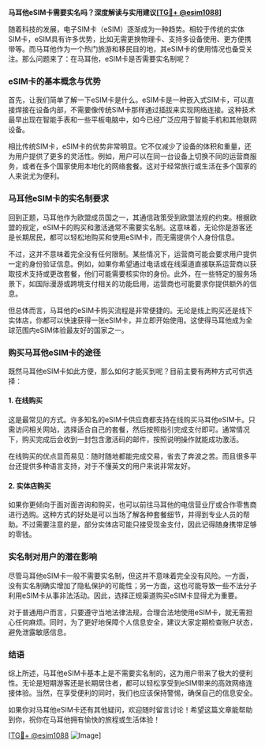 **马耳他eSIM卡需要实名吗？深度解读与实用建议[[TG💪+ @esim1088](https://t.me/s/esim1088)]**

随着科技的发展，电子SIM卡（eSIM）逐渐成为一种趋势。相较于传统的实体SIM卡，eSIM具有许多优势，比如无需更换物理卡、支持多设备使用、更方便携带等。而马耳他作为一个热门旅游和移民目的地，其eSIM卡的使用情况也备受关注。那么问题来了：在马耳他，eSIM卡是否需要实名制呢？

### eSIM卡的基本概念与优势

首先，让我们简单了解一下eSIM卡是什么。eSIM卡是一种嵌入式SIM卡，可以直接焊接在设备内部，不需要像传统SIM卡那样通过插拔来实现网络连接。这种技术最早出现在智能手表和一些平板电脑中，如今已经广泛应用于智能手机和其他联网设备。

相比传统SIM卡，eSIM卡的优势非常明显。它不仅减少了设备的体积和重量，还为用户提供了更多的灵活性。例如，用户可以在同一台设备上切换不同的运营商服务，或者在多个国家使用本地化的网络套餐。这对于经常旅行或生活在多个国家的人来说尤为便利。

### 马耳他eSIM卡的实名制要求

回到正题，马耳他作为欧盟成员国之一，其通信政策受到欧盟法规的约束。根据欧盟的规定，eSIM卡的购买和激活通常不需要实名制。这意味着，无论你是游客还是长期居民，都可以轻松地购买和使用eSIM卡，而无需提供个人身份信息。

不过，这并不意味着完全没有任何限制。某些情况下，运营商可能会要求用户提供一定的身份验证信息。例如，如果你希望通过电话或在线渠道直接联系运营商以获取技术支持或更改套餐，他们可能需要核实你的身份。此外，在一些特定的服务场景下，如国际漫游或跨境支付相关的功能启用，运营商也可能要求你提供额外的信息。

但总体而言，马耳他的eSIM卡购买流程是非常便捷的。无论是线上购买还是线下实体店，你都可以快速获得一张eSIM卡，并立即开始使用。这使得马耳他成为全球范围内eSIM体验最友好的国家之一。

### 购买马耳他eSIM卡的途径

既然马耳他eSIM卡如此方便，那么如何才能买到呢？目前主要有两种方式可供选择：

#### 1. 在线购买
这是最常见的方式。许多知名的eSIM卡供应商都支持在线购买马耳他eSIM卡。只需访问相关网站，选择适合自己的套餐，然后按照指引完成支付即可。通常情况下，购买完成后会收到一封包含激活码的邮件，按照说明操作就能成功激活。

在线购买的优点显而易见：随时随地都能完成交易，省去了奔波之苦。而且很多平台还提供多种语言支持，对于不懂英文的用户来说非常友好。

#### 2. 实体店购买
如果你更倾向于面对面咨询和购买，也可以前往马耳他的电信营业厅或合作零售商进行选购。这种方式的好处是可以当场了解各种套餐细节，并得到专业人员的帮助。不过需要注意的是，部分实体店可能只接受现金支付，因此记得随身携带足够的零钱。

### 实名制对用户的潜在影响

尽管马耳他eSIM卡一般不需要实名制，但这并不意味着完全没有风险。一方面，没有实名制确实增加了隐私保护的可能性；另一方面，这也可能导致一些不法分子利用eSIM卡从事非法活动。因此，选择正规渠道购买eSIM卡显得尤为重要。

对于普通用户而言，只要遵守当地法律法规，合理合法地使用eSIM卡，就无需担心任何麻烦。同时，为了更好地保障个人信息安全，建议大家定期检查账户状态，避免泄露敏感信息。

### 结语

综上所述，马耳他eSIM卡基本上是不需要实名制的，这为用户带来了极大的便利性。无论是短期游客还是长期居住者，都可以轻松享受到eSIM带来的高效网络连接体验。当然，在享受便利的同时，我们也应该保持警惕，确保自己的信息安全。

如果你对马耳他eSIM卡还有其他疑问，欢迎随时留言讨论！希望这篇文章能帮助到你，祝你在马耳他拥有愉快的旅程或生活体验！

[[TG💪+ @esim1088](https://t.me/s/esim1088) ![Image](https://i.postimg.cc/4NQfJmqS/Snipaste-2025-05-13-00-14-12.png)]
